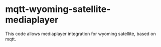 # mqtt-wyoming-satellite-mediaplayer
This code allows mediaplayer integration for wyoming satellite, based on mqtt.
